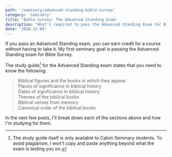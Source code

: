 ```yaml
---
path: '/seminary/advanced-standing-bible-survey'
category: 'seminary'
title: 'Bible Survey: The Advanced Standing Exam'
description: "What's required to pass the Advanced Standing Exam for Bible Survey?"
date: '2018-12-09'
---
```


If you pass an Advanced Standing exam, you can earn credit for a course without having to take it.
My first seminary goal is passing the Advanced Standing exam for Bible Survey.

The study guide[^1] for the Advanced Standing exam states that you need to know the following:

> Biblical figures and the books in which they appear<br>
> Places of significance in biblical history<br>
> Dates of significance in biblical history<br>
> Themes of the biblical books<br>
> Biblical verses from memory<br>
> Canonical order of the biblical books

In the next few posts, I'll break down each of the sections above and how I'm studying for them.

[^1]: The study guide itself is only available to Calvin Seminary students. To avoid plagiarism, I won't copy and paste anything beyond what the exam is testing you on.
